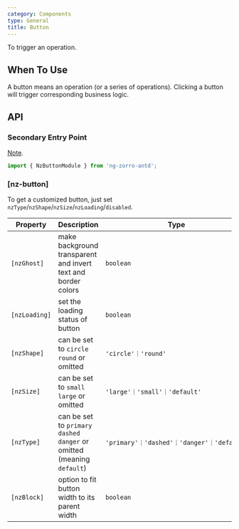 ```yaml
---
category: Components
type: General
title: Button
---
```


To trigger an operation.

## When To Use

A button means an operation (or a series of operations). Clicking a button will trigger corresponding business logic.

## API

### Secondary Entry Point

[Note](/docs/getting-started/en#secondary-entry-points).

```ts
import { NzButtonModule } from 'ng-zorro-antd';
```

### [nz-button]

To get a customized button, just set `nzType`/`nzShape`/`nzSize`/`nzLoading`/`disabled`.

| Property | Description | Type | Default |
| -------- | ----------- | ---- | ------- |
| `[nzGhost]` | make background transparent and invert text and border colors | `boolean` | `false` |
| `[nzLoading]` | set the loading status of button | `boolean` | `false` |
| `[nzShape]` | can be set to `circle` `round` or omitted | `'circle'｜'round'` | - |
| `[nzSize]` | can be set to `small` `large` or omitted | `'large'｜'small'｜'default'` | `'default'` |
| `[nzType]` | can be set to `primary` `dashed` `danger` or omitted (meaning `default`) | `'primary'｜'dashed'｜'danger'｜'default'` | `'default'` |
| `[nzBlock]` | option to fit button width to its parent width | `boolean` | `false` |
